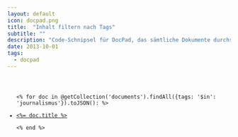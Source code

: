 ```yaml
---
layout: default
icon: docpad.png
title:  "Inhalt filtern nach Tags"
subtitle: ""
description: "Code-Schnipsel für DocPad, das sämtliche Dokumente durchsucht und die Dokumente zurückgibt, die mit dem Tag Journalismus versehen wurden."
date: 2013-10-01
tags:
  - docpad
---
```

<pre><code class="lang-ruby">
<ul>
<% for doc in @getCollection('documents').findAll({tags: '$in': 'journalismus'}).toJSON(): %>
    <li><a href="<%= doc.url %>"><%= doc.title %></a></li>
<% end %>
</ul>
</code></pre>